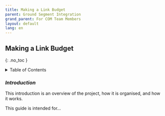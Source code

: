 ```yaml
---
title: Making a Link Budget
parent: Ground Segment Integration
grand_parent: For COM Team Members
layout: default
lang: en
---
```


## Making a Link Budget
{: .no_toc }

<details markdown="block">
<summary>Table of Contents</summary>

- Table of Contents
{:toc}

</details>

### *Introduction*

This introduction is an overview of the project, how it is organised, and how it works.

This guide is intended for...